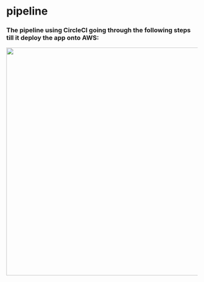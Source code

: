 # pipeline

### The pipeline using CircleCI going through the following steps till it deploy the app onto AWS:

<img src="https://project3-images.s3.amazonaws.com/pipeline+diagram.png" width="600" height="600">
